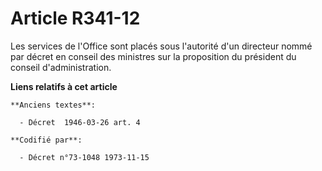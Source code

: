 # Article R341-12

Les services de l'Office sont placés sous l'autorité d'un directeur nommé par décret en conseil des ministres sur la
proposition du président du conseil d'administration.

**Liens relatifs à cet article**

	**Anciens textes**:

	  - Décret  1946-03-26 art. 4

	**Codifié par**:

	  - Décret n°73-1048 1973-11-15

